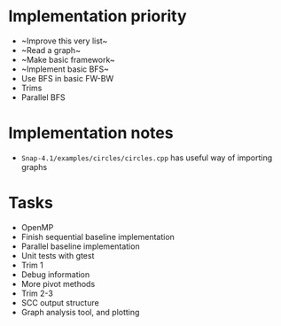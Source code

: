 # Implementation priority
* ~Improve this very list~
* ~Read a graph~
* ~Make basic framework~
* ~Implement basic BFS~
* Use BFS in basic FW-BW
* Trims
* Parallel BFS

# Implementation notes
* `Snap-4.1/examples/circles/circles.cpp` has useful way of importing graphs

# Tasks
* OpenMP
* Finish sequential baseline implementation
* Parallel baseline implementation
* Unit tests with gtest
* Trim 1
* Debug information
* More pivot methods
* Trim 2-3
* SCC output structure
* Graph analysis tool, and plotting
